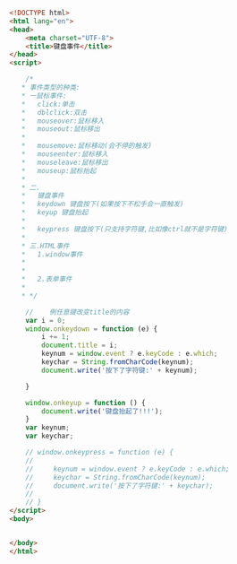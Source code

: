 
<BlogInfo id="290" title="80.键盘事件" author="白日梦想猿" pv=0 read_times=0 pre_cost_time="0分57秒" category="js学习" tag_list="['js学习']" create_time="2020.12.25 11:14:48" update_time="2021.01.18 15:55:40" />

```html
<!DOCTYPE html>
<html lang="en">
<head>
    <meta charset="UTF-8">
    <title>键盘事件</title>
</head>
<script>

    /*
   * 事件类型的种类:
   * 一鼠标事件:
   *   click:单击
   *   dblclick:双击
   *   mouseover:鼠标移入
   *   mouseout:鼠标移出
   *
   *   mousemove:鼠标移动(会不停的触发)
   *   mouseenter:鼠标移入
   *   mouseleave:鼠标移出
   *   mouseup:鼠标抬起
   *
   * 二.
   *   键盘事件
   *   keydown 键盘按下(如果按下不松手会一直触发)
   *   keyup 键盘抬起
   *
   *   keypress 键盘按下(只支持字符键,比如像ctrl就不是字符键)
   *
   * 三.HTML事件
   *   1.window事件
   *
   *
   *   2.表单事件
   *
   * */

    //    例任意键改变title的内容
    var i = 0;
    window.onkeydown = function (e) {
        i += 1;
        document.title = i;
        keynum = window.event ? e.keyCode : e.which;
        keychar = String.fromCharCode(keynum);
        document.write('按下了字符键:' + keynum);

    }

    window.onkeyup = function () {
        document.write('键盘抬起了!!!');
    }
    var keynum;
    var keychar;

    // window.onkeypress = function (e) {
    //
    //     keynum = window.event ? e.keyCode : e.which;
    //     keychar = String.fromCharCode(keynum);
    //     document.write('按下了字符键:' + keychar);
    //
    // }
</script>
<body>


</body>
</html>
```
